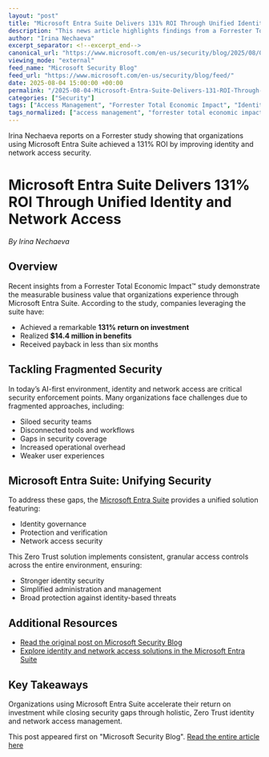 ```yaml
---
layout: "post"
title: "Microsoft Entra Suite Delivers 131% ROI Through Unified Identity and Network Access"
description: "This news article highlights findings from a Forrester Total Economic Impact™ study on the Microsoft Entra Suite. The study reveals significant financial and operational benefits of adopting Microsoft Entra Suite, including a 131% return on investment, rapid payback, and improved security by unifying identity governance and network access under a Zero Trust approach."
author: "Irina Nechaeva"
excerpt_separator: <!--excerpt_end-->
canonical_url: "https://www.microsoft.com/en-us/security/blog/2025/08/04/microsoft-entra-suite-delivers-131-roi-by-unifying-identity-and-network-access/"
viewing_mode: "external"
feed_name: "Microsoft Security Blog"
feed_url: "https://www.microsoft.com/en-us/security/blog/feed/"
date: 2025-08-04 15:00:00 +00:00
permalink: "/2025-08-04-Microsoft-Entra-Suite-Delivers-131-ROI-Through-Unified-Identity-and-Network-Access.html"
categories: ["Security"]
tags: ["Access Management", "Forrester Total Economic Impact", "Identity Governance", "Identity Protection", "Identity Security", "Least Privilege", "Microsoft Entra Suite", "Microsoft Security", "Network Access", "News", "ROI Study", "Security", "Security Operations", "Zero Trust"]
tags_normalized: ["access management", "forrester total economic impact", "identity governance", "identity protection", "identity security", "least privilege", "microsoft entra suite", "microsoft security", "network access", "news", "roi study", "security", "security operations", "zero trust"]
---
```


Irina Nechaeva reports on a Forrester study showing that organizations using Microsoft Entra Suite achieved a 131% ROI by improving identity and network access security.<!--excerpt_end-->

# Microsoft Entra Suite Delivers 131% ROI Through Unified Identity and Network Access

*By Irina Nechaeva*

## Overview

Recent insights from a Forrester Total Economic Impact™ study demonstrate the measurable business value that organizations experience through Microsoft Entra Suite. According to the study, companies leveraging the suite have:

- Achieved a remarkable **131% return on investment**
- Realized **$14.4 million in benefits**
- Received payback in less than six months

## Tackling Fragmented Security

In today’s AI-first environment, identity and network access are critical security enforcement points. Many organizations face challenges due to fragmented approaches, including:

- Siloed security teams
- Disconnected tools and workflows
- Gaps in security coverage
- Increased operational overhead
- Weaker user experiences

## Microsoft Entra Suite: Unifying Security

To address these gaps, the [Microsoft Entra Suite](https://www.microsoft.com/security/business/microsoft-entra) provides a unified solution featuring:

- Identity governance
- Protection and verification
- Network access security

This Zero Trust solution implements consistent, granular access controls across the entire environment, ensuring:

- Stronger identity security
- Simplified administration and management
- Broad protection against identity-based threats

## Additional Resources

- [Read the original post on Microsoft Security Blog](https://www.microsoft.com/en-us/security/blog/2025/08/04/microsoft-entra-suite-delivers-131-roi-by-unifying-identity-and-network-access/)
- [Explore identity and network access solutions in the Microsoft Entra Suite](https://www.microsoft.com/security/business/microsoft-entra)

## Key Takeaways

Organizations using Microsoft Entra Suite accelerate their return on investment while closing security gaps through holistic, Zero Trust identity and network access management.

This post appeared first on "Microsoft Security Blog". [Read the entire article here](https://www.microsoft.com/en-us/security/blog/2025/08/04/microsoft-entra-suite-delivers-131-roi-by-unifying-identity-and-network-access/)
